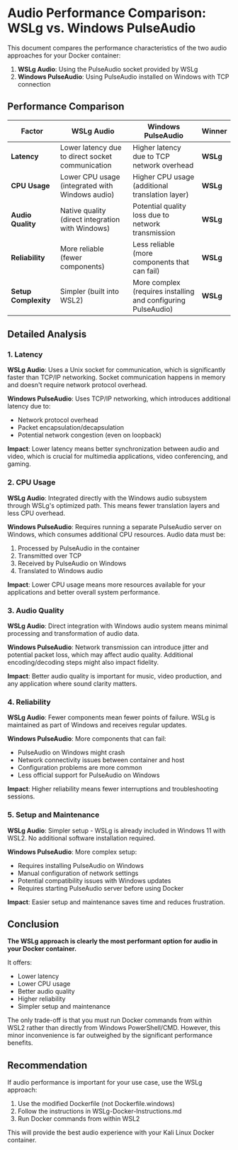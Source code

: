 # Audio Performance Comparison: WSLg vs. Windows PulseAudio

This document compares the performance characteristics of the two audio approaches for your Docker container:

1. **WSLg Audio**: Using the PulseAudio socket provided by WSLg
2. **Windows PulseAudio**: Using PulseAudio installed on Windows with TCP connection

## Performance Comparison

| Factor | WSLg Audio | Windows PulseAudio | Winner |
|--------|------------|-------------------|--------|
| **Latency** | Lower latency due to direct socket communication | Higher latency due to TCP network overhead | **WSLg** |
| **CPU Usage** | Lower CPU usage (integrated with Windows audio) | Higher CPU usage (additional translation layer) | **WSLg** |
| **Audio Quality** | Native quality (direct integration with Windows) | Potential quality loss due to network transmission | **WSLg** |
| **Reliability** | More reliable (fewer components) | Less reliable (more components that can fail) | **WSLg** |
| **Setup Complexity** | Simpler (built into WSL2) | More complex (requires installing and configuring PulseAudio) | **WSLg** |

## Detailed Analysis

### 1. Latency

**WSLg Audio**: Uses a Unix socket for communication, which is significantly faster than TCP/IP networking. Socket communication happens in memory and doesn't require network protocol overhead.

**Windows PulseAudio**: Uses TCP/IP networking, which introduces additional latency due to:
- Network protocol overhead
- Packet encapsulation/decapsulation
- Potential network congestion (even on loopback)

**Impact**: Lower latency means better synchronization between audio and video, which is crucial for multimedia applications, video conferencing, and gaming.

### 2. CPU Usage

**WSLg Audio**: Integrated directly with the Windows audio subsystem through WSLg's optimized path. This means fewer translation layers and less CPU overhead.

**Windows PulseAudio**: Requires running a separate PulseAudio server on Windows, which consumes additional CPU resources. Audio data must be:
1. Processed by PulseAudio in the container
2. Transmitted over TCP
3. Received by PulseAudio on Windows
4. Translated to Windows audio

**Impact**: Lower CPU usage means more resources available for your applications and better overall system performance.

### 3. Audio Quality

**WSLg Audio**: Direct integration with Windows audio system means minimal processing and transformation of audio data.

**Windows PulseAudio**: Network transmission can introduce jitter and potential packet loss, which may affect audio quality. Additional encoding/decoding steps might also impact fidelity.

**Impact**: Better audio quality is important for music, video production, and any application where sound clarity matters.

### 4. Reliability

**WSLg Audio**: Fewer components mean fewer points of failure. WSLg is maintained as part of Windows and receives regular updates.

**Windows PulseAudio**: More components that can fail:
- PulseAudio on Windows might crash
- Network connectivity issues between container and host
- Configuration problems are more common
- Less official support for PulseAudio on Windows

**Impact**: Higher reliability means fewer interruptions and troubleshooting sessions.

### 5. Setup and Maintenance

**WSLg Audio**: Simpler setup - WSLg is already included in Windows 11 with WSL2. No additional software installation required.

**Windows PulseAudio**: More complex setup:
- Requires installing PulseAudio on Windows
- Manual configuration of network settings
- Potential compatibility issues with Windows updates
- Requires starting PulseAudio server before using Docker

**Impact**: Easier setup and maintenance saves time and reduces frustration.

## Conclusion

**The WSLg approach is clearly the most performant option for audio in your Docker container.**

It offers:
- Lower latency
- Lower CPU usage
- Better audio quality
- Higher reliability
- Simpler setup and maintenance

The only trade-off is that you must run Docker commands from within WSL2 rather than directly from Windows PowerShell/CMD. However, this minor inconvenience is far outweighed by the significant performance benefits.

## Recommendation

If audio performance is important for your use case, use the WSLg approach:

1. Use the modified Dockerfile (not Dockerfile.windows)
2. Follow the instructions in WSLg-Docker-Instructions.md
3. Run Docker commands from within WSL2

This will provide the best audio experience with your Kali Linux Docker container.
